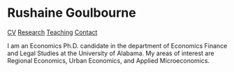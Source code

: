 

<h1> Rushaine Goulbourne</h1>

<a href="page1.html">CV</a> <a href="page1.html">Research</a> <a href="page1.html">Teaching</a> <a href="page1.html">Contact</a>


<p>
 I am an Economics Ph.D. candidate in the department of Economics Finance and Legal Studies at the University of Alabama. My areas of interest are Regional Economics, Urban Economics, and Applied Microeconomics.  
</p>

